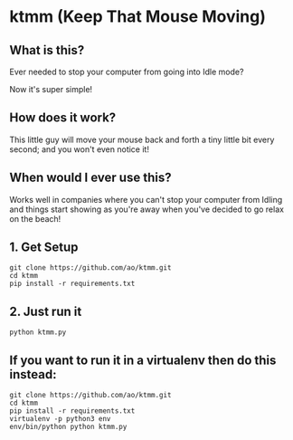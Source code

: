 # ktmm (Keep That Mouse Moving)


## What is this?
Ever needed to stop your computer from going into Idle mode?

Now it's super simple!

## How does it work?
This little guy will move your mouse back and forth a tiny little bit every second; and you won't even notice it!

## When would I ever use this?
Works well in companies where you can't stop your computer from Idling and things start showing as you're away when you've decided to go relax on the beach!


## 1. Get Setup

```
git clone https://github.com/ao/ktmm.git
cd ktmm
pip install -r requirements.txt
```

## 2. Just run it
`python ktmm.py`


## If you want to run it in a virtualenv then do this instead:

```
git clone https://github.com/ao/ktmm.git
cd ktmm
pip install -r requirements.txt
virtualenv -p python3 env
env/bin/python python ktmm.py
```
